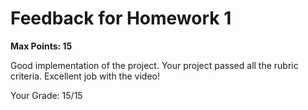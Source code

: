 # Feedback for Homework 1
**Max Points: 15**

Good implementation of the project. Your project passed all the rubric criteria. Excellent job with the video!

Your Grade: 15/15